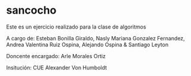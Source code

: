 # sancocho


Este es un ejercicio realizado para la clase de algoritmos

A cargo de: Esteban Bonilla Giraldo, Nasly Mariana Gonzalez Fernandez, Andrea Valentina Ruiz Ospina, Alejando Ospina & Santiago Leyton

Doncente encargado:
Arle Morales Ortiz

Insitución:
CUE Alexander Von Humboldt